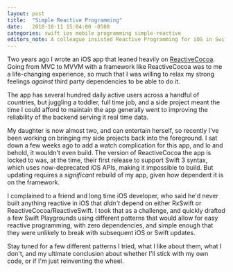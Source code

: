 ```yaml
---
layout: post
title:  "Simple Reactive Programming"
date:   2018-10-11 15:04:00 -0500
categories: swift ios mobile programming simple-reactive
editors_note: A colleague insisted Reactive Programming for iOS in Swift required depending on RxSwift or ReactiveCocoa/ReactiveSwift. I disagree. This is my evidence.
---
```


Two years ago I wrote an iOS app that leaned heavily on [ReactiveCocoa][ReactiveCocoa].
Going from MVC to MVVM with a framework like ReactiveCocoa was to me a life-changing
experience, so much that I was willing to relax my strong feelings _against_ third party
dependencies to be able to do it.

The app has several hundred daily active users across a handful of countries, but juggling
a toddler, full time job, and a side project meant the time I could afford to maintain the app
generally went to improving the reliability of the backend serving it real time data.

My daughter is now almost two, and can entertain herself, so recently I've been working on
bringing my side projects back into the foreground. I sat down a few weeks ago to add a watch
complication for this app, and lo and behold, it wouldn't even build. The version of ReactiveCocoa
the app is locked to was, at the time, their first release to support Swift 3 syntax, which
uses now-deprecated iOS APIs, making it impossible to build. But updating requires a _significant_
rebuild of my app, given how dependent it is on the framework.

I complained to a friend and long time iOS developer, who said he'd never built anything reactive
in iOS that _didn't_ depend on either RxSwift or ReactiveCocoa/ReactiveSwift.
I took that as a challenge, and quickly drafted a few Swift Playgrounds using different patterns
that would allow for easy reactive programming, with zero dependencies, and simple enough that
they were unlikely to break with subsequent iOS or Swift updates.

Stay tuned for a few different patterns I tried, what I like about them, what I don't,
and my ultimate conclusion about whether I'll stick with my own code, or if I'm just
reinventing the wheel.

[ReactiveCocoa]: https://github.com/ReactiveCocoa/ReactiveCocoa
